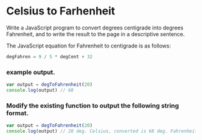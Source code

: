# Celsius to Farhenheit

Write a JavaScript program to convert degrees centigrade into degrees Fahrenheit, and to write the result to the page in a descriptive sentence. 

The JavaScript equation for Fahrenheit to centigrade is as follows:

```js
degFahren = 9 / 5 * degCent + 32
```

### example output.
```js
var output = degToFahrenheit(20)
console.log(output) // 68
```

### Modify the existing function to output the following string format.
```js
var output = degToFahrenheit(20)
console.log(output) // 20 deg. Celsius, converted is 68 deg. Fahrenheit
```
